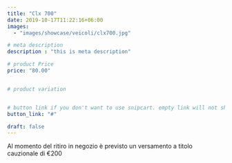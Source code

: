 ```yaml
---
title: "Clx 700"
date: 2019-10-17T11:22:16+06:00
images: 
  - "images/showcase/veicoli/clx700.jpg"

# meta description
description : "this is meta description"

# product Price
price: "80.00"


# product variation


# button link if you don't want to use snipcart. empty link will not show button
button_link: "#"

draft: false
---
```


Al momento del ritiro in negozio è previsto un versamento a titolo cauzionale di €200 
